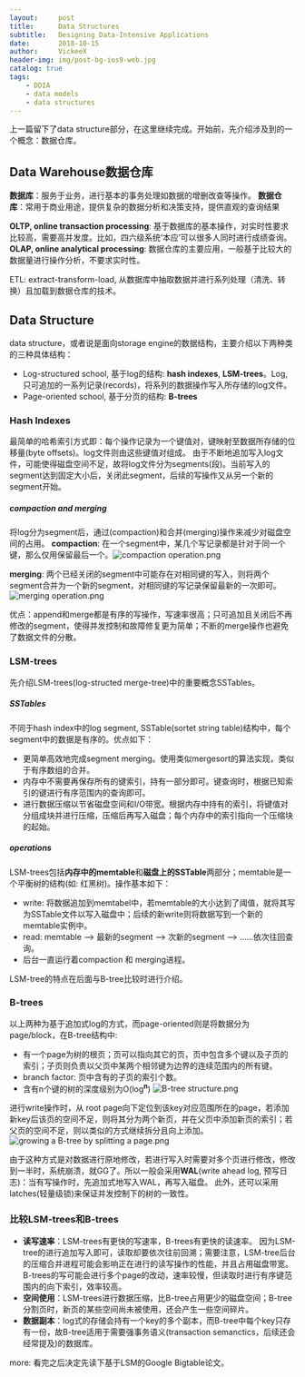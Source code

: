```yaml
---
layout:     post
title:      Data Structures
subtitle:   Designing Data-Intensive Applications
date:       2018-10-15
author:     VickeeX
header-img: img/post-bg-ios9-web.jpg
catalog: true
tags:
    - DDIA
    - data models
    - data structures
---
```



上一篇留下了data structure部分，在这里继续完成。开始前，先介绍涉及到的一个概念：数据仓库。
## Data Warehouse数据仓库
**数据库**：服务于业务，进行基本的事务处理如数据的增删改查等操作。
**数据仓库**：常用于商业用途，提供复杂的数据分析和决策支持，提供直观的查询结果

**OLTP, online transaction processing**: 基于数据库的基本操作，对实时性要求比较高，需要高并发度。比如，四六级系统‘本应’可以很多人同时进行成绩查询。
**OLAP, online analytical processing**: 数据仓库的主要应用，一般基于比较大的数据量进行操作分析，不要求实时性。

ETL: extract-transform-load, 从数据库中抽取数据并进行系列处理（清洗、转换）且加载到数据仓库的技术。

## Data Structure
data structure，或者说是面向storage engine的数据结构，主要介绍以下两种类的三种具体结构：
* Log-structured school, 基于log的结构: **hash indexes**, **LSM-trees**。Log, 只可追加的一系列记录(records)，将系列的数据操作写入所存储的log文件。
* Page-oriented school, 基于分页的结构: **B-trees**

### Hash Indexes
最简单的哈希索引方式即：每个操作记录为一个键值对，键映射至数据所存储的位移量(byte offsets)。log文件则由这些键值对组成。
由于不断地追加写入log文件，可能使得磁盘空间不足，故将log文件分为segments(段)。当前写入的segment达到固定大小后，关闭此segment，后续的写操作又从另一个新的segment开始。
##### compaction and merging
将log分为segment后，通过(compaction)和合并(merging)操作来减少对磁盘空间的占用。
**compaction**: 在一个segment中，某几个写记录都是针对于同一个键，那么仅用保留最后一个。![compaction operation.png](https://upload-images.jianshu.io/upload_images/13962746-111cfabb0e367ad4.png?imageMogr2/auto-orient/strip%7CimageView2/2/w/1240)

**merging**: 两个已经关闭的segment中可能存在对相同键的写入，则将两个segment合并为一个新的segment，对相同键的写记录保留最新的一次即可。![merging operation.png](https://upload-images.jianshu.io/upload_images/13962746-0b420385989cdd7f.png?imageMogr2/auto-orient/strip%7CimageView2/2/w/1240)

优点：append和merge都是有序的写操作，写速率很高；只可追加且关闭后不再修改的segment，使得并发控制和故障修复更为简单；不断的merge操作也避免了数据文件的分散。


### LSM-trees
先介绍LSM-trees(log-structed merge-tree)中的重要概念SSTables。

##### SSTables
不同于hash index中的log segment, SSTable(sortet string table)结构中，每个segment中的数据是有序的。优点如下：
* 更简单高效地完成segment merging。使用类似mergesort的算法实现，类似于有序数组的合并。
* 内存中不需要再保存所有的键索引，持有一部分即可。键查询时，根据已知索引的键进行有序范围内的查询即可。
* 进行数据压缩以节省磁盘空间和I/O带宽。根据内存中持有的索引，将键值对分组成块并进行压缩，压缩后再写入磁盘；每个内存中的索引指向一个压缩块的起始。

##### operations
LSM-trees包括**内存中的memtable**和**磁盘上的SSTable**两部分；memtable是一个平衡树的结构(如: 红黑树)。操作基本如下：
* write: 将数据追加到memtabel中，若memtable的大小达到了阈值，就将其写为SSTable文件以写入磁盘中；后续的新write则将数据写到一个新的memtable实例中。
* read: memtable --> 最新的segment --> 次新的segment --> ......依次往回查询。
* 后台一直运行着compaction 和 merging进程。

LSM-tree的特点在后面与B-tree比较时进行介绍。

### B-trees
以上两种为基于追加式log的方式，而page-oriented则是将数据分为page/block，在B-tree结构中:
* 有一个page为树的根页；页可以指向其它的页，页中包含多个键以及子页的索引；子页则负责以父页中某两个相邻键为边界的连续范围内的所有键。
* branch factor: 页中含有的子页的索引个数。
* 含有n个键的树的深度级别为O(log<sup>**n**</sup>)
![B-tree structure.png](https://upload-images.jianshu.io/upload_images/13962746-31c26e8d605703e6.png?imageMogr2/auto-orient/strip%7CimageView2/2/w/1240)

进行write操作时，从 root page向下定位到该key对应范围所在的page，若添加新key后该页的空间不足，则将其分为两个新页，并在父页中添加新页的索引；若父页的空间不足，则以类似的方式继续拆分且向上添加。![growing a B-tree by splitting a page.png](https://upload-images.jianshu.io/upload_images/13962746-1eecd49a0f6ad5c2.png?imageMogr2/auto-orient/strip%7CimageView2/2/w/1240)

由于这种方式是对数据进行原地修改，若进行写入时需要对多个页进行修改，修改到一半时，系统崩溃，就GG了。所以一般会采用**WAL**(write ahead log, 预写日志)：当有写操作时，先追加式地写入WAL，再写入磁盘。
此外，还可以采用latches(轻量级锁)来保证并发控制下的树的一致性。

### 比较LSM-trees和B-trees
* **读写速率**：LSM-trees有更快的写速率，B-trees有更快的读速率。
因为LSM-tree的进行追加写入即可，读取却要依次往前回溯；需要注意，LSM-tree后台的压缩合并进程可能会影响正在进行的读写操作的性能，并且占用磁盘带宽。B-trees的写可能会进行多个page的改动，速率较慢，但读取时进行有序键范围内的向下索引，效率较高。
* **空间使用**：LSM-trees进行数据压缩，比B-tree占用更少的磁盘空间；B-tree分割页时，新页的某些空间尚未被使用，还会产生一些空间碎片。
* **数据副本**：log式的存储会持有一个key的多个副本，而B-tree中每个key只存有一份，故B-tree适用于需要强事务语义(transaction semanctics，后续还会经常提及)的数据库。


more: 看完之后决定先读下基于LSM的Google Bigtable论文。